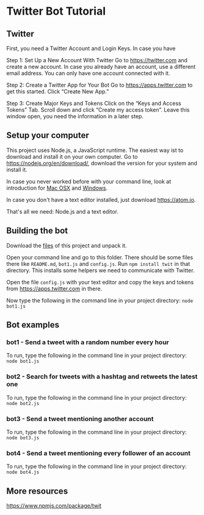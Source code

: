 # Twitter Bot Tutorial

## Twitter

First, you need a Twitter Account and Login Keys. In case you have

Step 1: Set Up a New Account With Twitter
Go to https://twitter.com and create a new account. In case you already have an account, use a different email address. You can only have one account connected with it.

Step 2: Create a Twitter App for Your Bot
Go to https://apps.twitter.com to get this started. Click “Create New App.”

Step 3: Create Major Keys and Tokens
Click on the “Keys and Access Tokens” Tab. Scroll down and click “Create my access token”. Leave this window open, you need the information in a later step.

## Setup your computer

This project uses Node.js, a JavaScript runtime. The easiest way ist to download and install it on your own computer.
Go to https://nodejs.org/en/download/, download the version for your system and install it.

In case you never worked before with your command line, look at introduction for [Mac OSX](http://blog.teamtreehouse.com/introduction-to-the-mac-os-x-command-line) and [Windows](http://www.bleepingcomputer.com/tutorials/windows-command-prompt-introduction/).

In case you don't have a text editor installed, just download https://atom.io.

That's all we need: Node.js and a text editor.

## Building the bot

Download the [files](https://github.com/silvioheinze/twitter-bot-example/archive/master.zip) of this project and unpack it.

Open your command line and go to this folder. There should be some files there like `README.md`, `bot1.js` and `config.js`.
Run `npm install twit` in that directory. This installs some helpers we need to communicate with Twitter.

Open the file `config.js` with your text editor and copy the keys and tokens from https://apps.twitter.com in there.

Now type the following in the command line in your project directory: `node bot1.js`


## Bot examples

### bot1 - Send a tweet with a random number every hour

To run, type the following in the command line in your project directory: `node bot1.js`

### bot2 - Search for tweets with a hashtag and retweets the latest one

To run, type the following in the command line in your project directory: `node bot2.js`

### bot3 - Send a tweet mentioning another account

To run, type the following in the command line in your project directory: `node bot3.js`

### bot4 - Send a tweet mentioning every follower of an account

To run, type the following in the command line in your project directory: `node bot4.js`


## More resources

https://www.npmjs.com/package/twit
